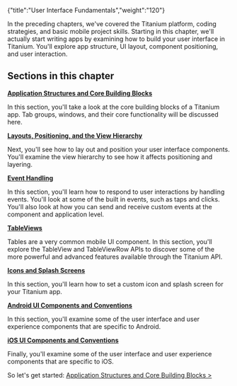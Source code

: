 {"title":"User Interface Fundamentals","weight":"120"} 

In the preceding chapters, we've covered the Titanium platform, coding strategies, and basic mobile project skills. Starting in this chapter, we'll actually start writing apps by examining how to build your user interface in Titanium. You'll explore app structure, UI layout, component positioning, and user interaction.

## Sections in this chapter

**[Application Structures and Core Building Blocks](/docs/appc/Titanium_SDK/Titanium_SDK_How-tos/User_Interface_Fundamentals/Application_Structures_and_Core_Building_Blocks/)**

In this section, you'll take a look at the core building blocks of a Titanium app. Tab groups, windows, and their core functionality will be discussed here.

**[Layouts, Positioning, and the View Hierarchy](/docs/appc/Titanium_SDK/Titanium_SDK_How-tos/User_Interface_Fundamentals/Layouts_Positioning_and_the_View_Hierarchy/)**

Next, you'll see how to lay out and position your user interface components. You'll examine the view hierarchy to see how it affects positioning and layering.

**[Event Handling](/docs/appc/Titanium_SDK/Titanium_SDK_How-tos/User_Interface_Fundamentals/Event_Handling/)**

In this section, you'll learn how to respond to user interactions by handling events. You'll look at some of the built in events, such as taps and clicks. You'll also look at how you can send and receive custom events at the component and application level.

**[TableViews](/docs/appc/Titanium_SDK/Titanium_SDK_How-tos/User_Interface_Deep_Dives/TableViews/)**

Tables are a very common mobile UI component. In this section, you'll explore the TableView and TableViewRow APIs to discover some of the more powerful and advanced features available through the Titanium API.

**[Icons and Splash Screens](/docs/appc/Titanium_SDK/Titanium_SDK_How-tos/User_Interface_Fundamentals/Icons_and_Splash_Screens/)**

In this section, you'll learn how to set a custom icon and splash screen for your Titanium app.

**[Android UI Components and Conventions](/docs/appc/Titanium_SDK/Titanium_SDK_How-tos/User_Interface_Deep_Dives/Android_UI_Components_and_Conventions/)**

In this section, you'll examine some of the user interface and user experience components that are specific to Android.

**[iOS UI Components and Conventions](/docs/appc/Titanium_SDK/Titanium_SDK_How-tos/User_Interface_Deep_Dives/iOS_UI_Components_and_Conventions/)**

Finally, you'll examine some of the user interface and user experience components that are specific to iOS.

So let's get started: [Application Structures and Core Building Blocks >](/docs/appc/Titanium_SDK/Titanium_SDK_How-tos/User_Interface_Fundamentals/Application_Structures_and_Core_Building_Blocks/)